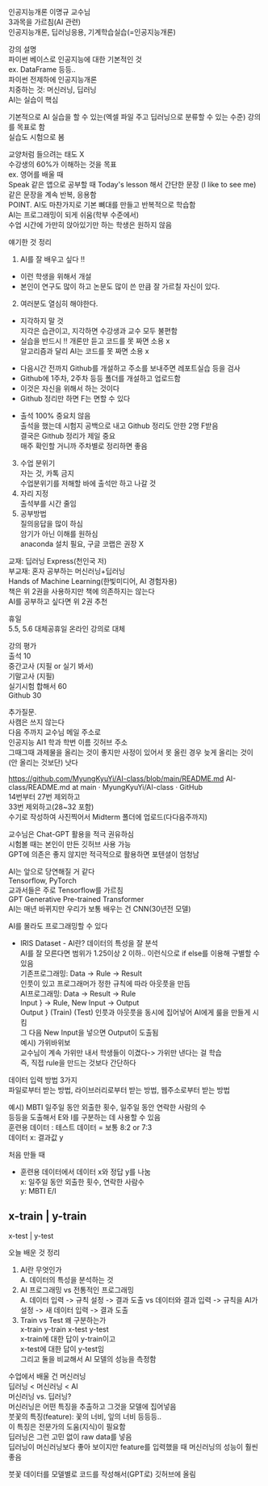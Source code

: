 인공지능개론 이명규 교수님  
3과목을 가르침(AI 관련)  
인공지능개론, 딥러닝응용, 기계학습실습(=인공지능개론)

강의 설명  
파이썬 베이스로 인공지능에 대한 기본적인 것  
ex. DataFrame 등등..  
파이썬 전제하에 인공지능개론  
치중하는 것: 머신러닝, 딥러닝  
AI는 실습이 핵심

기본적으로 AI 실습을 할 수 있는(엑셀 파일 주고 딥러닝으로 분류할 수 있는 수준) 강의를 목표로 함  
실습도 시험으로 봄

교양처럼 들으려는 태도 X  
수강생의 60%가 이해하는 것을 목표  
ex. 영어를 배울 때  
Speak 같은 앱으로 공부할 때 Today's lesson 해서 간단한 문장 (I like to see me) 같은 문장을 계속 반복, 응용함  
POINT. AI도 마찬가지로 기본 뼈대를 만들고 반복적으로 학습함  
AI는 프로그래밍이 되게 쉬움(학부 수준에서)  
수업 시간에 가만히 앉아있기만 하는 학생은 원하지 않음  

얘기한 것 정리  
1. AI를 잘 배우고 싶다 !!
  * 이런 학생을 위해서 개설
  * 본인이 연구도 많이 하고 논문도 많이 쓴 만큼 잘 가르칠 자신이 있다.
2. 여러분도 열심히 해야한다.
  * 지각하지 말 것  
  지각은 습관이고, 지각하면 수강생과 교수 모두 불편함
  * 실습을 반드시 !!
  개론만 듣고 코드를 못 짜면 소용 x  
  알고리즘과 달리 AI는 코드를 못 짜면 소용 x
  - 다음시간 전까지 Github를 개설하고 주소를 보내주면 레포트실습 등을 검사  
  - Github에 1주차, 2주차 등등 폴더를 개설하고 업로드함  
  - 이것은 자신을 위해서 하는 것이다  
  - Github 정리만 하면 F는 면할 수 있다  
  * 출석 100% 중요치 않음  
  출석을 했는데 시험지 공백으로 내고 Github 정리도 안한 2명 F받음  
  결국은 Github 정리가 제일 중요  
  매주 확인할 거니까 주차별로 정리하면 좋음  
3. 수업 분위기  
 자는 것, 카톡 금지    
 수업분위기를 저해할 바에 출석만 하고 나갈 것  
4. 자리 지정  
 출석부를 시간 줄임  
5. 공부방법  
 질의응답을 많이 하심  
 암기가 아닌 이해를 원하심  
 anaconda 설치 필요, 구글 코랩은 권장 X  
 
교재: 딥러닝 Express(천인국 저)  
부교재: 혼자 공부하는 머신러닝+딥러닝  
Hands of Machine Learning(한빛미디어, AI 경험자용)  
책은 위 2권을 사용하지만 책에 의존하지는 않는다  
AI를 공부하고 싶다면 위 2권 추천

휴일  
5.5, 5.6 대체공휴일 온라인 강의로 대체  

강의 평가  
출석 10  
중간고사 (지필 or 실기 봐서)  
기말고사 (지필)  
실기시험 합해서 60  
Github 30

추가질문.  
사캠은 쓰지 않는다  
다음 주까지 교수님 메일 주소로  
인공지능 AI1 학과 학번 이름 깃허브 주소  
그때그때 과제물을 올리는 것이 좋지만 사정이 있어서 못 올린 경우 늦게 올리는 것이 (안 올리는 것보단) 낫다  

https://github.com/MyungKyuYi/AI-class/blob/main/README.md AI-class/README.md at main · MyungKyuYi/AI-class · GitHub  
14번부터 27번 제외하고  
33번 제외하고(28~32 포함)  
수기로 작성하여 사진찍어서 Midterm 폴더에 업로드(다다음주까지)  

교수님은 Chat-GPT 활용을 적극 권유하심  
시험볼 때는 본인이 만든 깃허브 사용 가능  
GPT에 의존은 좋지 않지만 적극적으로 활용하면 포텐셜이 엄청남

AI는 앞으로 당연해질 거 같다  
Tensorflow, PyTorch  
교과서들은 주로 Tensorflow를 가르침  
GPT Generative Pre-trained Transformer  
AI는 매년 바뀌지만 우리가 보통 배우는 건 CNN(30년전 모델)  

AI를 몰라도 프로그래밍할 수 있다

 - IRIS Dataset -
AI란? 데이터의 특성을 잘 분석  
AI를 잘 모른다면 범위가 1.25이상 2 이하.. 이런식으로 if else를 이용해 구별할 수 있음  
기존프로그래밍: Data -> Rule -> Result  
인풋이 있고 프로그래머가 정한 규칙에 따라 아웃풋을 만듬  
AI프로그래밍: Data -> Result -> Rule  
Input    } -> Rule,    New Input -> Output  
Output } (Train)                               (Test)
인풋과 아웃풋을 동시에 집어넣어 AI에게 룰을 만들게 시킴  
그 다음 New Input을 넣으면 Output이 도출됨  
예시) 가위바위보  
교수님이 계속 가위만 내서 학생들이 이겼다-> 가위만 낸다는 걸 학습  
즉, 직접 rule을 만드는 것보다 간단하다  

데이터 입력 방법 3가지  
파일로부터 받는 방법, 라이브러리로부터 받는 방법, 웹주소로부터 받는 방법  

예시) MBTI
일주일 동안 외출한 횟수, 일주일 동안 연락한 사람의 수  
등등을 도출해서 E와 I를 구분하는 데 사용할 수 있음  
훈련용 데이터 : 테스트 데이터 = 보통 8:2 or 7:3  
데이터 x: 결과값 y  

처음 만들 때  
* 훈련용 데이터에서 데이터 x와 정답 y를 나눔  
x: 일주일 동안 외출한 횟수, 연락한 사람수  
y: MBTI E/I

x-train | y-train
-----------------------
x-test  | y-test



오늘 배운 것 정리  
1. AI란 무엇인가  
A. 데이터의 특성을 분석하는 것  
2. AI 프로그래밍 vs 전통적인 프로그래밍  
A. 데이터 입력 -> 규칙 설정 -> 결과 도출 vs 데이터와 결과 입력 -> 규칙을 AI가 설정 -> 새 데이터 입력 -> 결과 도출  
3. Train vs Test 왜 구분하는가  
x-train y-train x-test y-test  
x-train에 대한 답이 y-train이고  
x-test에 대한 답이 y-test임  
그리고 둘을 비교해서 AI 모델의 성능을 측정함  

수업에서 배울 건 머신러닝  
딥러닝 < 머신러닝 < AI  
머신러닝 vs. 딥러닝?  
머신러닝은 어떤 특징을 추출하고 그것을 모델에 집어넣음  
붓꽃의 특징(feature): 꽃의 너비, 잎의 너비 등등등..  
이 특징은 전문가의 도움(지식)이 필요함  
딥러닝은 그런 고민 없이 raw data를 넣음  
딥러닝이 머신러닝보다 좋아 보이지만 feature를 입력했을 때 머신러닝의 성능이 훨씬 좋음  
 
붓꽃 데이터를 모델별로 코드를 작성해서(GPT로) 깃허브에 올림
